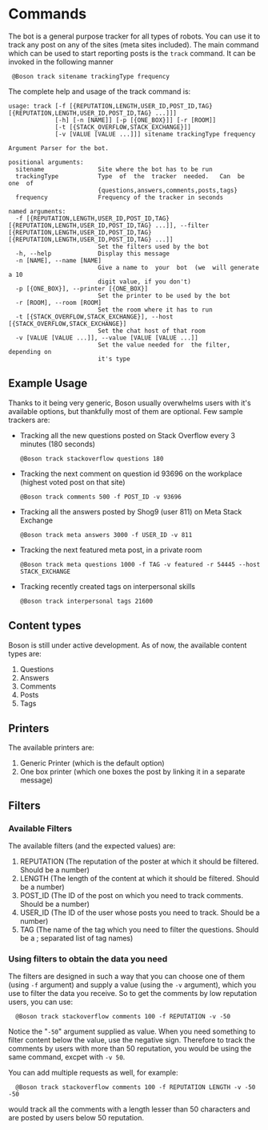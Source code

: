 # Commands

The bot is a general purpose tracker for all types of robots. You can use it to track any post on any of the sites (meta sites included). The main command which can be used to start reporting posts is the `track` command. It can be invoked in the following manner

     @Boson track sitename trackingType frequency

The complete help and usage of the track command is: 



    usage: track [-f [{REPUTATION,LENGTH,USER_ID,POST_ID,TAG} [{REPUTATION,LENGTH,USER_ID,POST_ID,TAG} ...]]]
                 [-h] [-n [NAME]] [-p [{ONE_BOX}]] [-r [ROOM]]
                 [-t [{STACK_OVERFLOW,STACK_EXCHANGE}]]
                 [-v [VALUE [VALUE ...]]] sitename trackingType frequency
    
    Argument Parser for the bot.
    
    positional arguments:
      sitename               Site where the bot has to be run
      trackingType           Type  of  the  tracker  needed.   Can  be  one  of
                             {questions,answers,comments,posts,tags}
      frequency              Frequency of the tracker in seconds
    
    named arguments:
      -f [{REPUTATION,LENGTH,USER_ID,POST_ID,TAG} [{REPUTATION,LENGTH,USER_ID,POST_ID,TAG} ...]], --filter [{REPUTATION,LENGTH,USER_ID,POST_ID,TAG} [{REPUTATION,LENGTH,USER_ID,POST_ID,TAG} ...]]
                             Set the filters used by the bot
      -h, --help             Display this message
      -n [NAME], --name [NAME]
                             Give a name to  your  bot  (we  will generate a 10
                             digit value, if you don't)
      -p [{ONE_BOX}], --printer [{ONE_BOX}]
                             Set the printer to be used by the bot
      -r [ROOM], --room [ROOM]
                             Set the room where it has to run
      -t [{STACK_OVERFLOW,STACK_EXCHANGE}], --host [{STACK_OVERFLOW,STACK_EXCHANGE}]
                             Set the chat host of that room
      -v [VALUE [VALUE ...]], --value [VALUE [VALUE ...]]
                             Set the value needed for  the filter, depending on
                             it's type
                             

## Example Usage

Thanks to it being very generic, Boson usually overwhelms users with it's available options, but thankfully most of them are optional. Few sample trackers are:

 - Tracking all the new questions posted on Stack Overflow every 3 minutes (180 seconds)
  
       @Boson track stackoverflow questions 180
       
 - Tracking the next comment on question id 93696 on the workplace (highest voted post on that site)
 
       @Boson track comments 500 -f POST_ID -v 93696
 
 - Tracking all the answers posted by Shog9 (user 811) on Meta Stack Exchange
 
       @Boson track meta answers 3000 -f USER_ID -v 811 
      
 - Tracking the next featured meta post, in a private room
 
       @Boson track meta questions 1000 -f TAG -v featured -r 54445 --host STACK_EXCHANGE
       
 - Tracking recently created tags on interpersonal skills
 
       @Boson track interpersonal tags 21600
       

## Content types


Boson is still under active development. As of now, the available content types are:

 1. Questions
 2. Answers
 3. Comments 
 4. Posts
 5. Tags
 
 ## Printers
 
 The available printers are:
 
 1. Generic Printer (which is the default option)
 2. One box printer (which one boxes the post by linking it in a separate message)
 
 ## Filters
  
  
 ### Available Filters
 
 The available filters (and the expected values) are:
 
 1. REPUTATION  (The reputation of the poster at which it should be filtered. Should be a number)
 2. LENGTH (The length of the content at which it should be filtered. Should be a number)
 3. POST_ID (The ID of the post on which you need to track comments. Should be a number)
 4. USER_ID (The ID of the user whose posts you need to track. Should be a number)
 5. TAG (The name of the tag which you need to filter the questions. Should be a ; separated list of tag names)
 
 ### Using filters to obtain the data you need
 
 The filters are designed in such a way that you can choose one of them (using `-f` argument) and supply a value (using the `-v` argument), which you use to filter the data you receive. So to get the comments by low reputation users, you can use:
 
      @Boson track stackoverflow comments 100 -f REPUTATION -v -50
      
  Notice the "`-50`" argument supplied as value. When you need something to filter content below the value, use the negative sign. Therefore to track the comments by users with more than 50 reputation, you would be using the same command, excpet with `-v 50`. 
  
  You can add multiple requests as well, for example: 
  
      @Boson track stackoverflow comments 100 -f REPUTATION LENGTH -v -50 -50
      
  would track all the comments with a length lesser than 50 characters and are posted by users below 50 reputation. 
 
